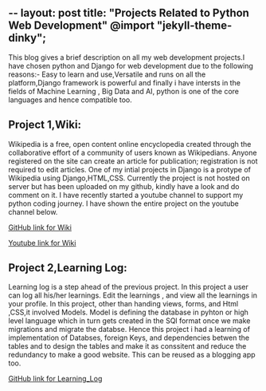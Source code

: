 --
layout: post
title: "Projects Related to Python Web Development"
@import "jekyll-theme-dinky";
---

This blog gives a brief description on all my web development projects.I have chosen python and Django for web development due to the following reasons:-
Easy to learn and use,Versatile and runs on all the platform,Django framework is powerful and finally i have intersts in the fields of Machine Learning , Big Data and AI, python is one of the core languages and hence compatible too.

## Project 1,Wiki:

Wikipedia is a free, open content online encyclopedia created through the collaborative effort of a community of users known as Wikipedians. 
Anyone registered on the site can create an article for publication; registration is not required to edit articles. 
One of my intial projects in Django is a protype of Wikipedia using Django,HTML,CSS.
Currently the project is not hosted on server but has been uploaded on my github, kindly have a look and do comment on it.
I have recently started a youtube channel to support my python coding journey.
I have shown the entire project on the youtube channel below.

[GitHub link for Wiki](https://github.com/me50/HariniBooravalli/tree/web50-project1-2020-wiki)

[Youtube link for Wiki](https://www.youtube.com/watch?v=hIQ15YoZ_nE&feature=youtu.be)

## Project 2,Learning Log:

Learning log is a step ahead of the previous project. 
In this project a user can log all his/her learnings. Edit the learnings , and view all the learnings in your profile.
In this project, other than handing views, forms, and Html ,CSS,it involved Models.
Model is defining the database in pyhton or high level language which in turn gets created in the SQl format once we make migrations and migrate the databse.
Hence this project i had a learning of implementation of Databses, foreign Keys, and dependencies betwen the tables and to design the tables and make it as conssitent 
and reduce the redundancy to make a good website.
This can be reused as a blogging app too.

[GitHub link for Learning_Log](https://github.com/HariniBooravalli/Learning_Log)




